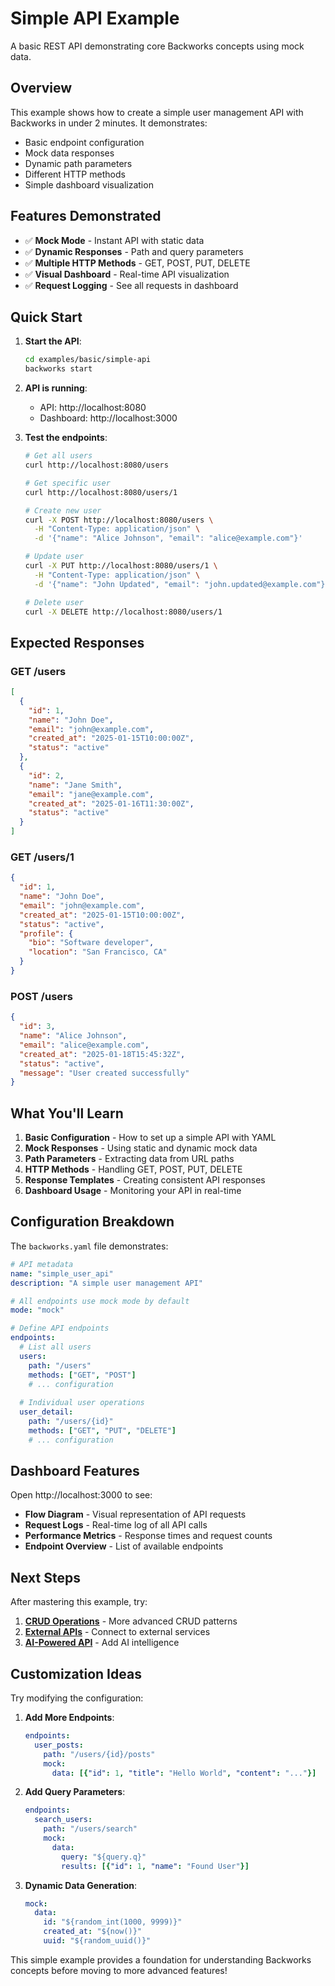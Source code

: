 # Simple API Example

A basic REST API demonstrating core Backworks concepts using mock data.

## Overview

This example shows how to create a simple user management API with Backworks in under 2 minutes. It demonstrates:

- Basic endpoint configuration
- Mock data responses
- Dynamic path parameters
- Different HTTP methods
- Simple dashboard visualization

## Features Demonstrated

- ✅ **Mock Mode** - Instant API with static data
- ✅ **Dynamic Responses** - Path and query parameters
- ✅ **Multiple HTTP Methods** - GET, POST, PUT, DELETE
- ✅ **Visual Dashboard** - Real-time API visualization
- ✅ **Request Logging** - See all requests in dashboard

## Quick Start

1. **Start the API**:
   ```bash
   cd examples/basic/simple-api
   backworks start
   ```

2. **API is running**:
   - API: http://localhost:8080
   - Dashboard: http://localhost:3000

3. **Test the endpoints**:
   ```bash
   # Get all users
   curl http://localhost:8080/users
   
   # Get specific user
   curl http://localhost:8080/users/1
   
   # Create new user
   curl -X POST http://localhost:8080/users \
     -H "Content-Type: application/json" \
     -d '{"name": "Alice Johnson", "email": "alice@example.com"}'
   
   # Update user
   curl -X PUT http://localhost:8080/users/1 \
     -H "Content-Type: application/json" \
     -d '{"name": "John Updated", "email": "john.updated@example.com"}'
   
   # Delete user
   curl -X DELETE http://localhost:8080/users/1
   ```

## Expected Responses

### GET /users
```json
[
  {
    "id": 1,
    "name": "John Doe",
    "email": "john@example.com",
    "created_at": "2025-01-15T10:00:00Z",
    "status": "active"
  },
  {
    "id": 2,
    "name": "Jane Smith", 
    "email": "jane@example.com",
    "created_at": "2025-01-16T11:30:00Z",
    "status": "active"
  }
]
```

### GET /users/1
```json
{
  "id": 1,
  "name": "John Doe",
  "email": "john@example.com",
  "created_at": "2025-01-15T10:00:00Z",
  "status": "active",
  "profile": {
    "bio": "Software developer",
    "location": "San Francisco, CA"
  }
}
```

### POST /users
```json
{
  "id": 3,
  "name": "Alice Johnson",
  "email": "alice@example.com", 
  "created_at": "2025-01-18T15:45:32Z",
  "status": "active",
  "message": "User created successfully"
}
```

## What You'll Learn

1. **Basic Configuration** - How to set up a simple API with YAML
2. **Mock Responses** - Using static and dynamic mock data
3. **Path Parameters** - Extracting data from URL paths
4. **HTTP Methods** - Handling GET, POST, PUT, DELETE
5. **Response Templates** - Creating consistent API responses
6. **Dashboard Usage** - Monitoring your API in real-time

## Configuration Breakdown

The `backworks.yaml` file demonstrates:

```yaml
# API metadata
name: "simple_user_api"
description: "A simple user management API"

# All endpoints use mock mode by default
mode: "mock"

# Define API endpoints
endpoints:
  # List all users
  users:
    path: "/users"
    methods: ["GET", "POST"]
    # ... configuration
    
  # Individual user operations  
  user_detail:
    path: "/users/{id}"
    methods: ["GET", "PUT", "DELETE"] 
    # ... configuration
```

## Dashboard Features

Open http://localhost:3000 to see:

- **Flow Diagram** - Visual representation of API requests
- **Request Logs** - Real-time log of all API calls
- **Performance Metrics** - Response times and request counts
- **Endpoint Overview** - List of available endpoints

## Next Steps

After mastering this example, try:

1. **[CRUD Operations](../crud-operations/)** - More advanced CRUD patterns
2. **[External APIs](../../integrations/external-apis/)** - Connect to external services
3. **[AI-Powered API](../../ai-enhanced/ai-powered-api/)** - Add AI intelligence

## Customization Ideas

Try modifying the configuration:

1. **Add More Endpoints**:
   ```yaml
   endpoints:
     user_posts:
       path: "/users/{id}/posts"
       mock:
         data: [{"id": 1, "title": "Hello World", "content": "..."}]
   ```

2. **Add Query Parameters**:
   ```yaml
   endpoints:
     search_users:
       path: "/users/search"
       mock:
         data:
           query: "${query.q}"
           results: [{"id": 1, "name": "Found User"}]
   ```

3. **Dynamic Data Generation**:
   ```yaml
   mock:
     data:
       id: "${random_int(1000, 9999)}"
       created_at: "${now()}"
       uuid: "${random_uuid()}"
   ```

This simple example provides a foundation for understanding Backworks concepts before moving to more advanced features!
